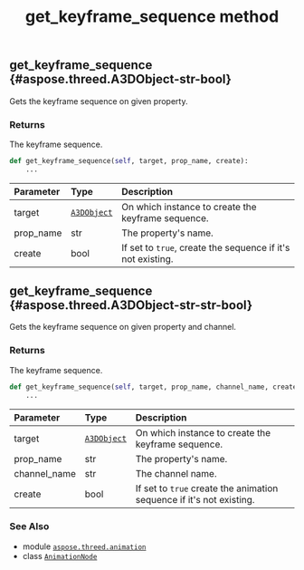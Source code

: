 ﻿---
title: get_keyframe_sequence method
second_title: Aspose.3D for Python via .NET API References
description: 
type: docs
weight: 60
url: /python-net/aspose.threed.animation/animationnode/get_keyframe_sequence/
is_root: false
---

## get_keyframe_sequence {#aspose.threed.A3DObject-str-bool}

Gets the keyframe sequence on given property.


### Returns 


The keyframe sequence.


```python
def get_keyframe_sequence(self, target, prop_name, create):
    ...
```


| Parameter | Type | Description |
| :- | :- | :- |
| target | [`A3DObject`](/3d/python-net/aspose.threed/a3dobject) | On which instance to create the keyframe sequence. |
| prop_name | str | The property's name. |
| create | bool | If set to `true`, create the sequence if it's not existing. |


## get_keyframe_sequence {#aspose.threed.A3DObject-str-str-bool}

Gets the keyframe sequence on given property and channel.


### Returns 


The keyframe sequence.


```python
def get_keyframe_sequence(self, target, prop_name, channel_name, create):
    ...
```


| Parameter | Type | Description |
| :- | :- | :- |
| target | [`A3DObject`](/3d/python-net/aspose.threed/a3dobject) | On which instance to create the keyframe sequence. |
| prop_name | str | The property's name. |
| channel_name | str | The channel name. |
| create | bool | If set to `true` create the animation sequence if it's not existing. |



### See Also
* module [`aspose.threed.animation`](../../)
* class [`AnimationNode`](/3d/python-net/aspose.threed.animation/animationnode)
